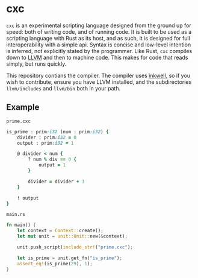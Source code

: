 # cxc

`cxc` is an experimental scripting language designed from the ground up for speed: both of writing code, and of running code. It is built to be used as a scripting language with Rust as its host, and as such, it is designed for full interoperability with a simple api. Syntax is concise and low-level intention is inferred, not explicitly stated by the programmer. Like Rust, `cxc` compiles down to [LLVM](llvm.org) and then to machine code. This makes for code that reads simply, but runs quickly.

This repository contians the compiler. The compiler uses [inkwell](https://github.com/TheDan64/inkwell), so if you wish to contribute, ensure you have LLVM installed, and the subdirectories `llvm/includes` and `llvm/bin` both in your path.

## Example

`prime.cxc`
```ruby
is_prime : prim:i32 (num : prim:i32) {
    divider : prim:i32 = 0
    output : prim:i32 = 1

    @ divider < num {
        ? num % div == 0 {
            output = 1
        }

        divider = divider + 1
    }

    ! output
}
```

`main.rs`
```rust
fn main() {
    let context = Context::create();
    let mut unit = unit::Unit::new(&context);

    unit.push_script(include_str!("prime.cxc");

    let is_prime = unit.get_fn("is_prime");
    assert_eq!(is_prime(29), 1);
}
```
